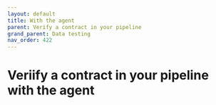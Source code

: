 ```yaml
---
layout: default
title: With the agent
parent: Verify a contract in your pipeline
grand_parent: Data testing
nav_order: 422
---
```

# Veriify a contract in your pipeline with the agent